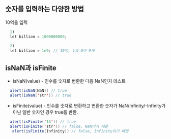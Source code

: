 ## 숫자를 입력하는 다양한 방법
10억을 입력
```java
  1)
  let billion = 1000000000;
  
  2)
  let billion = 1e9; // 10억, 1과 0이 9개
```

## isNaN과 isFinite
* isNaN(value) - 인수를 숫자로 변환한 다음 NaN인지 테스트
```java
  alert(isNaN(NaN)) // true
  alert(isNaN('str')) // true
```
* isFinite(value) - 인수를 숫자로 변환하고 변환한 숫자가 NaN/Infinity/-Infinity가 아닌 일반 숫자인 경우 true를 반환.
```java
  alert(isFinite('15')) // true
  alert(isFinite('str')) // false, NaN이기 때문
   alert(isFinite(Infinity)) // false, Infinity이기 때문
```
